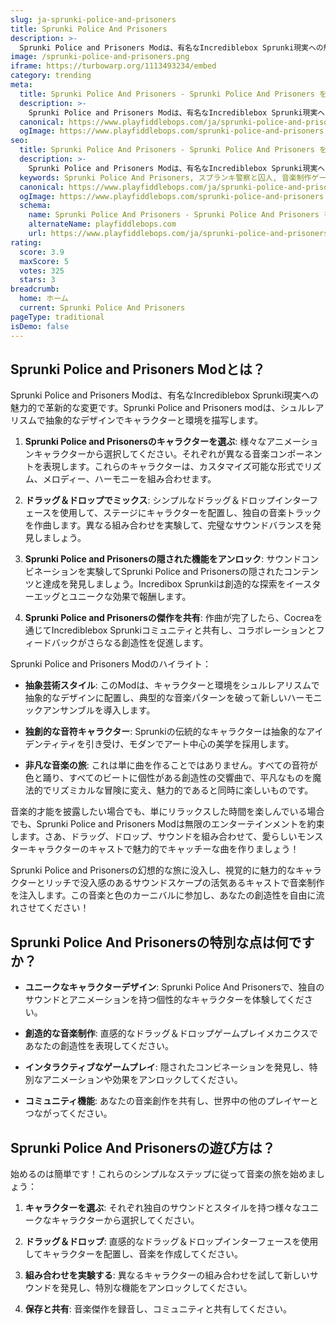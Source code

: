 ```yaml
---
slug: ja-sprunki-police-and-prisoners
title: Sprunki Police And Prisoners
description: >-
  Sprunki Police and Prisoners Modは、有名なIncrediblebox Sprunki現実への魅力的で革新的な変更です。
image: /sprunki-police-and-prisoners.png
iframe: https://turbowarp.org/1113493234/embed
category: trending
meta:
  title: Sprunki Police And Prisoners - Sprunki Police And Prisoners をオンラインでプレイ
  description: >-
    Sprunki Police and Prisoners Modは、有名なIncrediblebox Sprunki現実への魅力的で革新的な変更です。
  canonical: https://www.playfiddlebops.com/ja/sprunki-police-and-prisoners/
  ogImage: https://www.playfiddlebops.com/sprunki-police-and-prisoners.png
seo:
  title: Sprunki Police And Prisoners - Sprunki Police And Prisoners をオンラインでプレイ
  description: >-
    Sprunki Police and Prisoners Modは、有名なIncrediblebox Sprunki現実への魅力的で革新的な変更です。
  keywords: Sprunki Police And Prisoners, スプランキ警察と囚人, 音楽制作ゲーム
  canonical: https://www.playfiddlebops.com/ja/sprunki-police-and-prisoners/
  ogImage: https://www.playfiddlebops.com/sprunki-police-and-prisoners.png
  schema:
    name: Sprunki Police And Prisoners - Sprunki Police And Prisoners をオンラインでプレイ
    alternateName: playfiddlebops.com
    url: https://www.playfiddlebops.com/ja/sprunki-police-and-prisoners/
rating:
  score: 3.9
  maxScore: 5
  votes: 325
  stars: 3
breadcrumb:
  home: ホーム
  current: Sprunki Police And Prisoners
pageType: traditional
isDemo: false
---
```


## Sprunki Police and Prisoners Modとは？

Sprunki Police and Prisoners Modは、有名なIncrediblebox Sprunki現実への魅力的で革新的な変更です。Sprunki Police and Prisoners modは、シュルレアリスムで抽象的なデザインでキャラクターと環境を描写します。

1. **Sprunki Police and Prisonersのキャラクターを選ぶ**: 様々なアニメーションキャラクターから選択してください。それぞれが異なる音楽コンポーネントを表現します。これらのキャラクターは、カスタマイズ可能な形式でリズム、メロディー、ハーモニーを組み合わせます。

2. **ドラッグ＆ドロップでミックス**: シンプルなドラッグ＆ドロップインターフェースを使用して、ステージにキャラクターを配置し、独自の音楽トラックを作曲します。異なる組み合わせを実験して、完璧なサウンドバランスを発見しましょう。

3. **Sprunki Police and Prisonersの隠された機能をアンロック**: サウンドコンビネーションを実験してSprunki Police and Prisonersの隠されたコンテンツと達成を発見しましょう。Incredibox Sprunkiは創造的な探索をイースターエッグとユニークな効果で報酬します。

4. **Sprunki Police and Prisonersの傑作を共有**: 作曲が完了したら、Cocreaを通じてIncrediblebox Sprunkiコミュニティと共有し、コラボレーションとフィードバックがさらなる創造性を促進します。

Sprunki Police and Prisoners Modのハイライト：

- **抽象芸術スタイル**: このModは、キャラクターと環境をシュルレアリスムで抽象的なデザインに配置し、典型的な音楽パターンを破って新しいハーモニックアンサンブルを導入します。

- **独創的な音符キャラクター**: Sprunkiの伝統的なキャラクターは抽象的なアイデンティティを引き受け、モダンでアート中心の美学を採用します。

- **非凡な音楽の旅**: これは単に曲を作ることではありません。すべての音符が色と踊り、すべてのビートに個性がある創造性の交響曲で、平凡なものを魔法的でリズミカルな冒険に変え、魅力的であると同時に楽しいものです。

音楽的才能を披露したい場合でも、単にリラックスした時間を楽しんでいる場合でも、Sprunki Police and Prisoners Modは無限のエンターテインメントを約束します。さあ、ドラッグ、ドロップ、サウンドを組み合わせて、愛らしいモンスターキャラクターのキャストで魅力的でキャッチーな曲を作りましょう！

Sprunki Police and Prisonersの幻想的な旅に没入し、視覚的に魅力的なキャラクターとリッチで没入感のあるサウンドスケープの活気あるキャストで音楽制作を注入します。この音楽と色のカーニバルに参加し、あなたの創造性を自由に流れさせてください！

## Sprunki Police And Prisonersの特別な点は何ですか？

- **ユニークなキャラクターデザイン**: Sprunki Police And Prisonersで、独自のサウンドとアニメーションを持つ個性的なキャラクターを体験してください。

- **創造的な音楽制作**: 直感的なドラッグ＆ドロップゲームプレイメカニクスであなたの創造性を表現してください。

- **インタラクティブなゲームプレイ**: 隠されたコンビネーションを発見し、特別なアニメーションや効果をアンロックしてください。

- **コミュニティ機能**: あなたの音楽創作を共有し、世界中の他のプレイヤーとつながってください。

## Sprunki Police And Prisonersの遊び方は？

始めるのは簡単です！これらのシンプルなステップに従って音楽の旅を始めましょう：

1. **キャラクターを選ぶ**: それぞれ独自のサウンドとスタイルを持つ様々なユニークなキャラクターから選択してください。

2. **ドラッグ＆ドロップ**: 直感的なドラッグ＆ドロップインターフェースを使用してキャラクターを配置し、音楽を作成してください。

3. **組み合わせを実験する**: 異なるキャラクターの組み合わせを試して新しいサウンドを発見し、特別な機能をアンロックしてください。

4. **保存と共有**: 音楽傑作を録音し、コミュニティと共有してください。